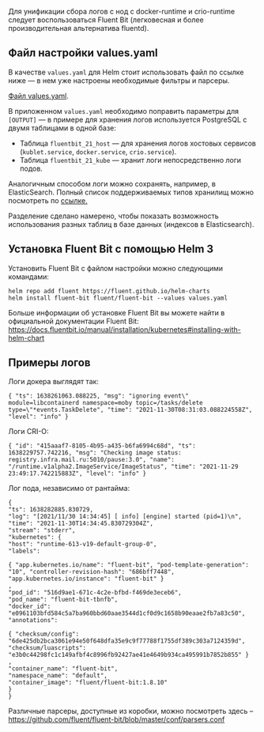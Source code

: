 Для унификации сбора логов с нод с docker-runtime и crio-runtime следует воспользоваться Fluent Bit (легковесная и более производительная альтернатива fluentd).

## Файл настройки values.yaml

В качестве `values.yaml` для Helm стоит использовать файл по ссылке ниже — в нем уже настроены необходимые фильтры и парсеры.

[Файл values.yaml](./assets/values.yaml "download").

В приложенном `values.yaml` необходимо поправить параметры для `[OUTPUT]` — в примере для хранения логов используется PostgreSQL с двумя таблицами в одной базе:

- Таблица `fluentbit_21_host` — для хранения логов хостовых сервисов (`kublet.service`, `docker.service`, `crio.service`).
- Таблица `fluentbit_21_kube` — хранит логи непосредственно логи подов.

Аналогичным способом логи можно сохранять, например, в ElasticSearch. Полный список поддерживаемых типов хранилищ можно посмотреть по [ссылке.](https://docs.fluentbit.io/manual/pipeline/outputs)

Разделение сделано намерено, чтобы показать возможность использования разных таблиц в базе данных (индексов в Elasticsearch).

## Установка Fluent Bit с помощью Helm 3

Установить Fluent Bit с файлом настройки можно следующими командами:

```
helm repo add fluent https://fluent.github.io/helm-charts
helm install fluent-bit fluent/fluent-bit --values values.yaml
```

Больше информации об установке Fluent Bit вы можете найти в официальной документации Fluent Bit: https://docs.fluentbit.io/manual/installation/kubernetes#installing-with-helm-chart

## Примеры логов

Логи докера выглядят так:

```
{ "ts": 1638261063.088225, "msg": "ignoring event\" module=libcontainerd namespace=moby topic=/tasks/delete type=\"*events.TaskDelete", "time": "2021-11-30T08:31:03.088224558Z", "level": "info" }
```

Логи CRI-O:

```
{ "id": "415aaaf7-8105-4b95-a435-b6fa6994c68d", "ts": 1638229757.742216, "msg": "Checking image status: registry.infra.mail.ru:5010/pause:3.0", "name": "/runtime.v1alpha2.ImageService/ImageStatus", "time": "2021-11-29 23:49:17.742215883Z", "level": "info" }
```

Лог пода, независимо от рантайма:

```
{
"ts": 1638282885.830729,
"log": "[2021/11/30 14:34:45] [ info] [engine] started (pid=1)\n",
"time": "2021-11-30T14:34:45.830729304Z",
"stream": "stderr",
"kubernetes": {
"host": "runtime-613-v19-default-group-0",
"labels":

{ "app.kubernetes.io/name": "fluent-bit", "pod-template-generation": "10", "controller-revision-hash": "686bff7448", "app.kubernetes.io/instance": "fluent-bit" }
,
"pod_id": "516d9ae1-671c-4c2e-bfbd-f469de3eceb6",
"pod_name": "fluent-bit-tbnfb",
"docker_id": "e0961103bfd584c5a7ba960bbd60aae3544d1cf0d9c1658b90eaae2fb7a83c50",
"annotations":

{ "checksum/config": "6de425db2bca3061e94e50f648dfa35e9c9f77788f1755df389c303a7124359d", "checksum/luascripts": "e3b0c44298fc1c149afbf4c8996fb92427ae41e4649b934ca495991b7852b855" }
,
"container_name": "fluent-bit",
"namespace_name": "default",
"container_image": "fluent/fluent-bit:1.8.10"
}
}
```

Различные парсеры, доступные из коробки, можно посмотреть здесь – https://github.com/fluent/fluent-bit/blob/master/conf/parsers.conf
